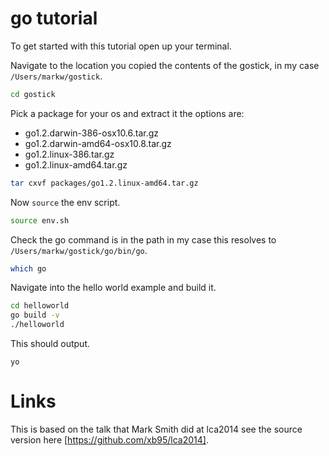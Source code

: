 # go tutorial

To get started with this tutorial open up your terminal.

Navigate to the location you copied the contents of the gostick, in my
case `/Users/markw/gostick`.

```bash
cd gostick
```

Pick a package for your os and extract it the options are:

* go1.2.darwin-386-osx10.6.tar.gz
* go1.2.darwin-amd64-osx10.8.tar.gz
* go1.2.linux-386.tar.gz
* go1.2.linux-amd64.tar.gz

```bash
tar cxvf packages/go1.2.linux-amd64.tar.gz
```

Now `source` the env script.

```bash
source env.sh
```

Check the go command is in the path in my case this resolves to
`/Users/markw/gostick/go/bin/go`.

```bash
which go
```

Navigate into the hello world example and build it.

```bash
cd helloworld
go build -v
./helloworld
```

This should output.

```
yo
```

# Links

This is based on the talk that Mark Smith did at lca2014 see the source
version here [https://github.com/xb95/lca2014].
